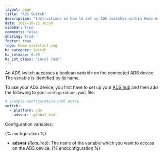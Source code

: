 ```yaml
---
layout: page
title: "ADS Switch"
description: "Instructions on how to set up ADS switches within Home Assistant."
date: 2017-10-25 10:00
sidebar: true
comments: false
sharing: true
footer: true
logo: home-assistant.png
ha_category: Switch
ha_release: 0.59
ha_iot_class: "Local Push"
---
```


An ADS switch accesses a boolean variable on the connected ADS device. The
variable is identified by its name.

To use your ADS device, you first have to set up your [ADS
hub](/components/ads/) and then add the following to your `configuration.yaml`
file:

```yaml
# Example configuration.yaml entry
switch:
  - platform: ads
    adsvar: .global_bool
```

Configuration variables:

{% configuration %}
- **adsvar** (*Required*): The name of the variable which you want to access on
the ADS device.
{% endconfiguration %}